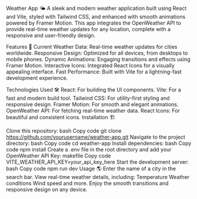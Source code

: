 Weather App 🌤️
A sleek and modern weather application built using React and Vite, styled with Tailwind CSS, and enhanced with smooth animations powered by Framer Motion. This app integrates the OpenWeather API to provide real-time weather updates for any location, complete with a responsive and user-friendly design.

Features 🚀
Current Weather Data: Real-time weather updates for cities worldwide.
Responsive Design: Optimized for all devices, from desktops to mobile phones.
Dynamic Animations: Engaging transitions and effects using Framer Motion.
Interactive Icons: Integrated React Icons for a visually appealing interface.
Fast Performance: Built with Vite for a lightning-fast development experience.




Technologies Used 🛠️
React: For building the UI components.
Vite: For a fast and modern build tool.
Tailwind CSS: For utility-first styling and responsive design.
Framer Motion: For smooth and elegant animations.
OpenWeather API: For fetching real-time weather data.
React Icons: For beautiful and consistent icons.
Installation 🏗️




Clone this repository:
bash
Copy code
git clone https://github.com/yourusername/weather-app.git
Navigate to the project directory:
bash
Copy code
cd weather-app
Install dependencies:
bash
Copy code
npm install
Create a .env file in the root directory and add your OpenWeather API Key:
makefile
Copy code
VITE_WEATHER_API_KEY=your_api_key_here
Start the development server:
bash
Copy code
npm run dev
Usage 🌎
Enter the name of a city in the search bar.
View real-time weather details, including:
Temperature
Weather conditions
Wind speed and more.
Enjoy the smooth transitions and responsive design on any device.

